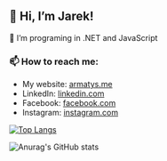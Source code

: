 ## 👋 Hi, I’m Jarek!

👀 I’m programing in .NET and JavaScript 

### 📫 How to reach me:
- My website: [armatys.me](https://armatys.me/)
- LinkedIn: [linkedin.com](https://www.linkedin.com/in/jarmatys/)
- Facebook: [facebook.com](https://www.facebook.com/armatys.me)
- Instagram: [instagram.com](https://www.instagram.com/jaroslaw_armatys/)

[![Top Langs](https://github-readme-stats.vercel.app/api/top-langs/?username=jarmatys&layout=compact&card_width=400)](https://github.com/anuraghazra/github-readme-stats)

![Anurag's GitHub stats](https://github-readme-stats.vercel.app/api?username=jarmatys&show_icons=true&theme=radical&card_width=500)
